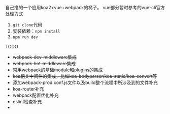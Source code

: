 自己撸的一个应用koa2+vue+webpack的梯子。
vue部分暂时参考的vue-cli官方处理方式

1. `git clone`代码
2. 安装依赖：`npm install`
3. `npm run dev`


TODO
- ~~webpack-dev-middleware集成~~
- ~~webpack-hot-middleware集成~~
- ~~常用webpack的基础module和plugins的集成~~
- ~~koa相关中间件的集成，比如koa-bodyparser/koa-static/koa-convert等~~
- 添加webpack-prod.conf.js文件以及build整个流程中所涉及到的文件补充
- koa-router补充
- webpack配置优化补充
- eslint检查补充
- 
